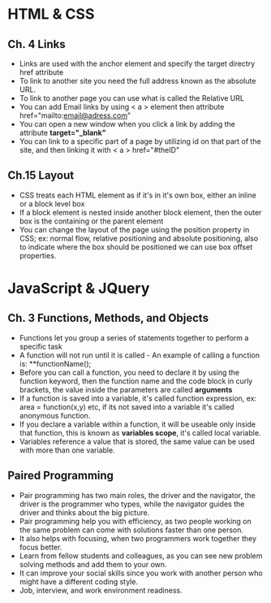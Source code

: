 # HTML & CSS
## Ch. 4 Links

- Links are used with the anchor element  <a>  and specify the target directry href attribute
- To link to another site you need the full address known as the absolute URL.
- To link to another page you can use what is called the Relative URL
- You can add Email links by using < a > element then attribute href="mailto:email@adress.com"
- You can open a new window when you click a link by adding the attribute **target="_blank"**
- You can link to a specific part of a page by utilizing id on that part of the site, and then linking it with < a > href="#theID"

## Ch.15 Layout

-  CSS treats each HTML element as if it's in it's own box, either an inline or a block level box
- If a block element is nested inside another block element, then the outer box is the containing or the parent element
- You can change the layout of the page using the position property in CSS; ex: normal flow, relative positioning and 
  absolute positioning, also to indicate where the box should be positioned we can use box offset properties.



# JavaScript & JQuery
## Ch. 3 Functions, Methods, and Objects

- Functions let you group a series of statements together to perform a specific task
- A function will not run until it is called
      - An example of calling a function is: **functionName();
- Before you can call a function, you need to declare it by using the function keyword, 
  then the function name and the code block in curly brackets, the value inside the parameters are called **arguments**
- If a function is saved into a variable, it's called function expression, ex: area = function(x,y) etc, 
  if its not saved into a variable it's called anonymous function.
- If you declare a variable within a function, it will be useable only inside that function, this is known 
  as **variables scope**, it's called local variable.
- Variables reference a value that is stored, the same value can be used with more than one variable.


## Paired Programming

- Pair programming has two main roles, the driver and the navigator, the driver is the programmer who types, while the
  navigator guides the driver and thinks about the big picture.
- Pair programming help you with efficiency, as two people working on the same problem can come with solutions
  faster than one person.
- It also helps with focusing, when two programmers work together they focus better.
- Learn from fellow students and colleagues, as you can see new problem solving methods and add them to your own.
- It can improve your social skills since you work with another person who might have a different coding style.
- Job, interview, and work environment readiness.
